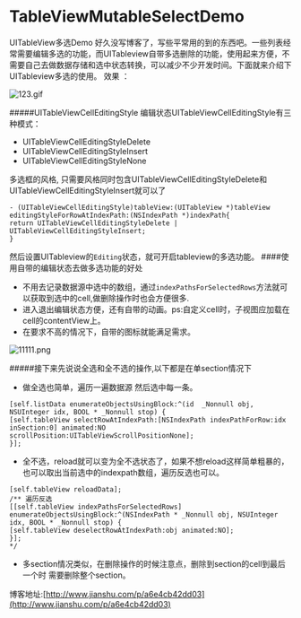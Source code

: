# TableViewMutableSelectDemo
UITableView多选Demo
好久没写博客了，写些平常用的到的东西吧。一些列表经常需要编辑多选的功能，而UITableview自带多选删除的功能，使用起来方便，不需要自己去做数据存储和选中状态转换，可以减少不少开发时间。下面就来介绍下UITableview多选的使用。
效果 ： 

![123.gif](http://upload-images.jianshu.io/upload_images/2106071-9f5eae75dc6cd0a8.gif?imageMogr2/auto-orient/strip)

#####UITableViewCellEditingStyle
编辑状态UITableViewCellEditingStyle有三种模式：
* UITableViewCellEditingStyleDelete
* UITableViewCellEditingStyleInsert
* UITableViewCellEditingStyleNone

多选框的风格, 只需要风格同时包含UITableViewCellEditingStyleDelete和UITableViewCellEditingStyleInsert就可以了

````
- (UITableViewCellEditingStyle)tableView:(UITableView *)tableView editingStyleForRowAtIndexPath:(NSIndexPath *)indexPath{
return UITableViewCellEditingStyleDelete | UITableViewCellEditingStyleInsert;
}
````
然后设置UITableview的``Editing``状态，就可开启tableview的多选功能。
####使用自带的编辑状态去做多选功能的好处
* 不用去记录数据源中选中的数组，通过``indexPathsForSelectedRows``方法就可以获取到选中的cell,做删除操作时也会方便很多.
* 进入退出编辑状态方便，还有自带的动画。ps:自定义cell时，子视图应加载在cell的contentView上。
* 在要求不高的情况下，自带的图标就能满足需求。


![11111.png](http://upload-images.jianshu.io/upload_images/2106071-300d98087e1bbe1a.png?imageMogr2/auto-orient/strip%7CimageView2/2/w/1240)

#####接下来先说说全选和全不选的操作,以下都是在单section情况下
* 做全选也简单，遍历一遍数据源 然后选中每一条。
````
[self.listData enumerateObjectsUsingBlock:^(id  _Nonnull obj, NSUInteger idx, BOOL * _Nonnull stop) {
[self.tableView selectRowAtIndexPath:[NSIndexPath indexPathForRow:idx inSection:0] animated:NO scrollPosition:UITableViewScrollPositionNone];
}];
````
* 全不选，reload就可以变为全不选状态了，如果不想reload这样简单粗暴的，也可以取出当前选中的indexpath数组，遍历反选也可以。
````
[self.tableView reloadData];
/** 遍历反选
[[self.tableView indexPathsForSelectedRows] enumerateObjectsUsingBlock:^(NSIndexPath * _Nonnull obj, NSUInteger idx, BOOL * _Nonnull stop) {
[self.tableView deselectRowAtIndexPath:obj animated:NO];
}];
*/
````

* 多section情况类似，在删除操作的时候注意点，删除到section的cell到最后一个时 需要删除整个section。


博客地址:[http://www.jianshu.com/p/a6e4cb42dd03](http://www.jianshu.com/p/a6e4cb42dd03)

